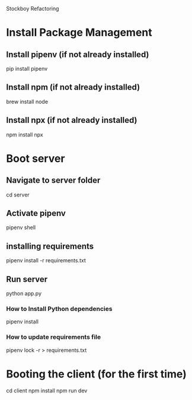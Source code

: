 Stockboy Refactoring

# Install Package Management

## Install pipenv (if not already installed)
pip install pipenv

## Install npm (if not already installed)
brew install node

## Install npx (if not already installed)
npm install npx

# Boot server
## Navigate to server folder
cd server
## Activate pipenv
pipenv shell

## installing requirements
pipenv install -r requirements.txt

## Run server
python app.py

### How to Install Python dependencies
pipenv install <package-name>

### How to update requirements file
pipenv lock -r > requirements.txt

# Booting the client (for the first time)
cd client
npm install
npm run dev

